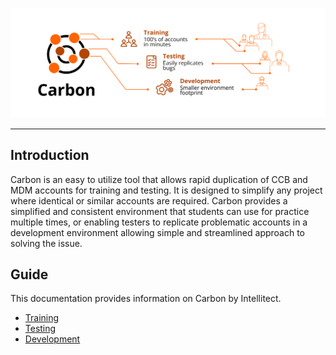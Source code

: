 ![Image](Carbon-Infographic.svg)
______
## Introduction
Carbon is an easy to utilize tool that allows rapid duplication of CCB and MDM accounts for training and testing. It is designed to simplify any project where identical or similar accounts are required. Carbon provides a simplified and consistent environment that students can use for practice multiple times, or enabling testers to replicate problematic accounts in a development environment allowing simple and streamlined approach to solving the issue.
## Guide
This documentation provides information on Carbon by Intellitect. 
* <a href="./Training/Training.md">Training</a>
* <a href="./Testing/Testing.md">Testing</a>
* <a href="./Development/Development.md">Development</a>
